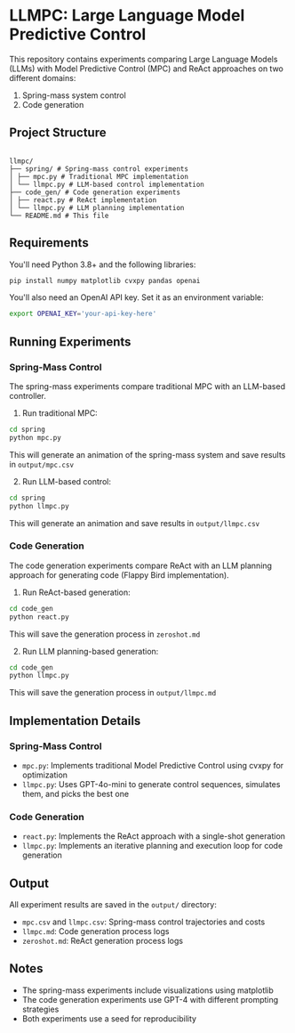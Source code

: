# LLMPC: Large Language Model Predictive Control

This repository contains experiments comparing Large Language Models (LLMs) with Model Predictive Control (MPC) and ReAct approaches on two different domains:

1. Spring-mass system control
2. Code generation

## Project Structure

```

llmpc/
├── spring/ # Spring-mass control experiments
│ ├── mpc.py # Traditional MPC implementation
│ └── llmpc.py # LLM-based control implementation
├── code_gen/ # Code generation experiments
│ ├── react.py # ReAct implementation
│ └── llmpc.py # LLM planning implementation
└── README.md # This file

```

## Requirements

You'll need Python 3.8+ and the following libraries:

```bash
pip install numpy matplotlib cvxpy pandas openai
```

You'll also need an OpenAI API key. Set it as an environment variable:

```bash
export OPENAI_KEY='your-api-key-here'
```

## Running Experiments

### Spring-Mass Control

The spring-mass experiments compare traditional MPC with an LLM-based controller.

1. Run traditional MPC:

```bash
cd spring
python mpc.py
```

This will generate an animation of the spring-mass system and save results in `output/mpc.csv`

2. Run LLM-based control:

```bash
cd spring
python llmpc.py
```

This will generate an animation and save results in `output/llmpc.csv`

### Code Generation

The code generation experiments compare ReAct with an LLM planning approach for generating code (Flappy Bird implementation).

1. Run ReAct-based generation:

```bash
cd code_gen
python react.py
```

This will save the generation process in `zeroshot.md`

2. Run LLM planning-based generation:

```bash
cd code_gen
python llmpc.py
```

This will save the generation process in `output/llmpc.md`

## Implementation Details

### Spring-Mass Control

- `mpc.py`: Implements traditional Model Predictive Control using cvxpy for optimization
- `llmpc.py`: Uses GPT-4o-mini to generate control sequences, simulates them, and picks the best one

### Code Generation

- `react.py`: Implements the ReAct approach with a single-shot generation
- `llmpc.py`: Implements an iterative planning and execution loop for code generation

## Output

All experiment results are saved in the `output/` directory:

- `mpc.csv` and `llmpc.csv`: Spring-mass control trajectories and costs
- `llmpc.md`: Code generation process logs
- `zeroshot.md`: ReAct generation process logs

## Notes

- The spring-mass experiments include visualizations using matplotlib
- The code generation experiments use GPT-4 with different prompting strategies
- Both experiments use a seed for reproducibility
